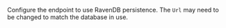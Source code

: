 Configure the endpoint to use RavenDB persistence. The `Url` may need to be changed to match the database in use.

